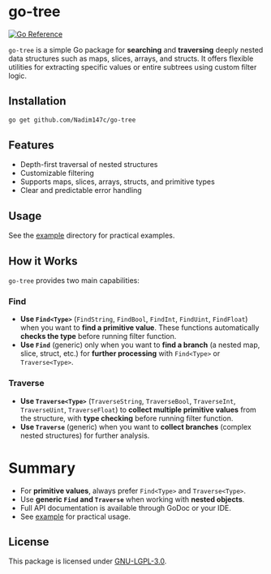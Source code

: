 # go-tree

[![Go Reference](https://pkg.go.dev/badge/github.com/Nadim147c/go-tree.svg)](https://pkg.go.dev/github.com/Nadim147c/go-tree)

`go-tree` is a simple Go package for **searching** and **traversing** deeply nested data structures such as maps, slices, arrays, and structs.
It offers flexible utilities for extracting specific values or entire subtrees using custom filter logic.

## Installation

```bash
go get github.com/Nadim147c/go-tree
```

## Features

- Depth-first traversal of nested structures
- Customizable filtering
- Supports maps, slices, arrays, structs, and primitive types
- Clear and predictable error handling

## Usage

See the [example](./example/) directory for practical examples.

## How it Works

`go-tree` provides two main capabilities:

### Find

- **Use `Find<Type>`** (`FindString`, `FindBool`, `FindInt`, `FindUint`, `FindFloat`) when you want to **find a primitive value**.
  These functions automatically **checks the type** before running filter function.
- **Use `Find`** (generic) only when you want to **find a branch** (a nested map, slice, struct, etc.) for **further processing** with `Find<Type>` or `Traverse<Type>`.

### Traverse

- **Use `Traverse<Type>`** (`TraverseString`, `TraverseBool`, `TraverseInt`, `TraverseUint`, `TraverseFloat`) to **collect multiple primitive values** from the structure, with **type checking** before running filter function.
- **Use `Traverse`** (generic) when you want to **collect branches** (complex nested structures) for further analysis.

# Summary

- For **primitive values**, always prefer `Find<Type>` and `Traverse<Type>`.
- Use **generic `Find` and `Traverse`** when working with **nested objects**.
- Full API documentation is available through GoDoc or your IDE.
- See [example](./example/) for practical usage.

## License

This package is licensed under [GNU-LGPL-3.0](./LICENSE).
